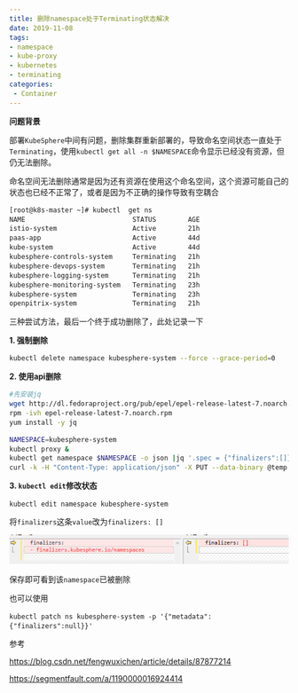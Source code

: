 ```yaml
---
title: 删除namespace处于Terminating状态解决
date: 2019-11-08
tags:
- namespace
- kube-proxy
- kubernetes
- terminating
categories:
 - Container
---
```



**问题背景**

部署``KubeSphere``中间有问题，删除集群重新部署的，导致命名空间状态一直处于``Terminating``，使用`kubectl get all -n $NAMESPACE`命令显示已经没有资源，但仍无法删除。

命名空间无法删除通常是因为还有资源在使用这个命名空间，这个资源可能自己的状态也已经不正常了，或者是因为不正确的操作导致有空耦合

```bash
[root@k8s-master ~]# kubectl  get ns
NAME                           STATUS        AGE
istio-system                   Active        21h
paas-app                       Active        44d
kube-system                    Active        44d
kubesphere-controls-system     Terminating   21h
kubesphere-devops-system       Terminating   21h
kubesphere-logging-system      Terminating   21h
kubesphere-monitoring-system   Terminating   23h
kubesphere-system              Terminating   23h
openpitrix-system              Terminating   21h
```

三种尝试方法，最后一个终于成功删除了，此处记录一下

**1. 强制删除**

```bash
kubectl delete namespace kubesphere-system --force --grace-period=0
```


**2. 使用api删除**

```bash
#先安装jq
wget http://dl.fedoraproject.org/pub/epel/epel-release-latest-7.noarch.rpm
rpm -ivh epel-release-latest-7.noarch.rpm
yum install -y jq
```

```bash
NAMESPACE=kubesphere-system
kubectl proxy &
kubectl get namespace $NAMESPACE -o json |jq '.spec = {"finalizers":[]}' >temp.json
curl -k -H "Content-Type: application/json" -X PUT --data-binary @temp.json 127.0.0.1:8001/api/v1/namespaces/$NAMESPACE/finalize
```

**3. ``kubectl edit``修改状态**

``kubectl edit namespace kubesphere-system``

将``finalizers``这条``value``改为``finalizers: []``

![微信图片_20191108104510.png](../images/H26gl7mMJ9evzAb.png)

保存即可看到该``namespace``已被删除

也可以使用

`kubectl patch ns kubesphere-system -p '{"metadata":{"finalizers":null}}'`


参考

https://blog.csdn.net/fengwuxichen/article/details/87877214

https://segmentfault.com/a/1190000016924414
